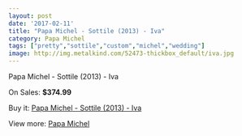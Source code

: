 ```yaml
---
layout: post
date: '2017-02-11'
title: "Papa Michel - Sottile (2013) - Iva"
category: Papa Michel
tags: ["pretty","sottile","custom","michel","wedding"]
image: http://img.metalkind.com/52473-thickbox_default/iva.jpg
---
```

Papa Michel - Sottile (2013) - Iva

On Sales: **$374.99**
<a href="https://www.metalkind.com/en/papa-michel/3087-iva.html"><amp-img layout="responsive" width="600" height="600" src="//img.metalkind.com/52473-thickbox_default/iva.jpg" alt="Papa Michel - Sottile (2013) - Iva 0" /></a>

Buy it: [Papa Michel - Sottile (2013) - Iva](https://www.metalkind.com/en/papa-michel/3087-iva.html "Papa Michel - Sottile (2013) - Iva")

View more: [Papa Michel](https://www.metalkind.com/en/97-papa-michel "Papa Michel")